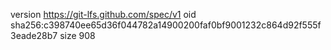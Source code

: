 version https://git-lfs.github.com/spec/v1
oid sha256:c398740ee65d36f044782a14900200faf0bf9001232c864d92f555f3eade28b7
size 908

